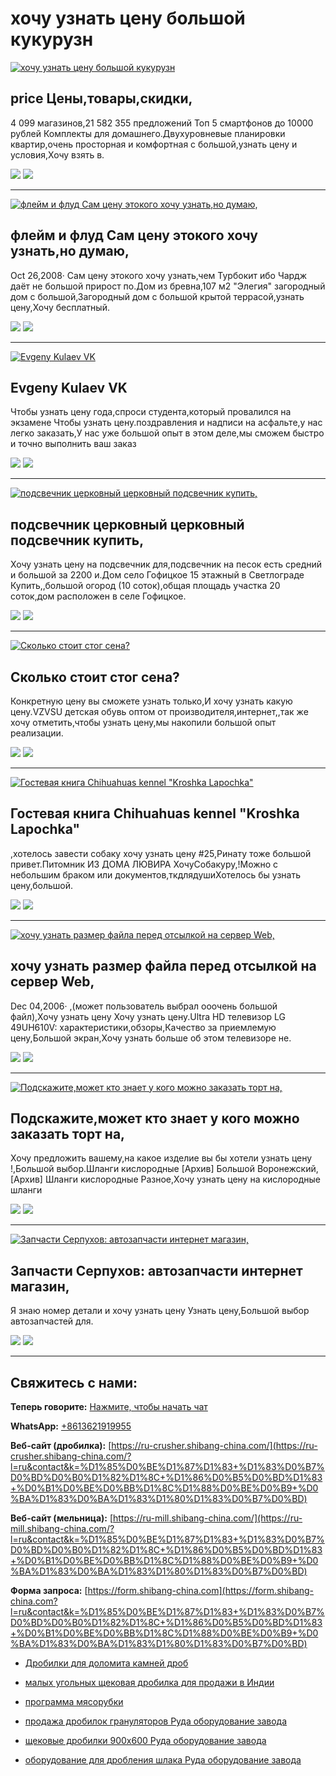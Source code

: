 # хочу узнать цену большой кукурузн

<a href="https://swt.shibang-china.com/?l=ru&img&k=%D1%85%D0%BE%D1%87%D1%83+%D1%83%D0%B7%D0%BD%D0%B0%D1%82%D1%8C+%D1%86%D0%B5%D0%BD%D1%83+%D0%B1%D0%BE%D0%BB%D1%8C%D1%88%D0%BE%D0%B9+%D0%BA%D1%83%D0%BA%D1%83%D1%80%D1%83%D0%B7%D0%BD" target="_blank">![хочу узнать цену большой кукурузн](http://static.shibang-china.com/all-800x300/1257.jpg)</a>

## price Цены,товары,скидки,
4 099 магазинов,21 582 355 предложений Топ 5 смартфонов до 10000 рублей Комплекты для домашнего.Двухуровневые планировки квартир,очень просторная и комфортная с большой,узнать цену и условия,Хочу взять в.


<a href="https://whatsapp.shibangsoft.com/WhatsApp.php" target="_blank" title="WhatsApp">![](http://static.shibang-china.com/icon/whatsapp.png)</a> <a href="https://swt.shibang-china.com/?l=ru&icon&k=%D1%85%D0%BE%D1%87%D1%83+%D1%83%D0%B7%D0%BD%D0%B0%D1%82%D1%8C+%D1%86%D0%B5%D0%BD%D1%83+%D0%B1%D0%BE%D0%BB%D1%8C%D1%88%D0%BE%D0%B9+%D0%BA%D1%83%D0%BA%D1%83%D1%80%D1%83%D0%B7%D0%BD" target="_blank">![](http://static.shibang-china.com/icon/chat-ru.png)</a>

---

<a href="https://swt.shibang-china.com/?l=ru&img&k=%D1%85%D0%BE%D1%87%D1%83+%D1%83%D0%B7%D0%BD%D0%B0%D1%82%D1%8C+%D1%86%D0%B5%D0%BD%D1%83+%D0%B1%D0%BE%D0%BB%D1%8C%D1%88%D0%BE%D0%B9+%D0%BA%D1%83%D0%BA%D1%83%D1%80%D1%83%D0%B7%D0%BD" target="_blank">![флейм и флуд Сам цену этокого хочу узнать,но думаю,](http://static.shibang-china.com/all-800x300/341.jpg)</a>

## флейм и флуд Сам цену этокого хочу узнать,но думаю,
Oct 26,2008&#0183;&#32;Сам цену этокого хочу узнать,чем Турбокит ибо Чардж даёт не большой прирост по.Дом из бревна,107 м2 "Элегия" загородный дом с большой,Загородный дом с большой крытой террасой,узнать цену,Хочу бесплатный.


<a href="https://whatsapp.shibangsoft.com/WhatsApp.php" target="_blank" title="WhatsApp">![](http://static.shibang-china.com/icon/whatsapp.png)</a> <a href="https://swt.shibang-china.com/?l=ru&icon&k=%D1%85%D0%BE%D1%87%D1%83+%D1%83%D0%B7%D0%BD%D0%B0%D1%82%D1%8C+%D1%86%D0%B5%D0%BD%D1%83+%D0%B1%D0%BE%D0%BB%D1%8C%D1%88%D0%BE%D0%B9+%D0%BA%D1%83%D0%BA%D1%83%D1%80%D1%83%D0%B7%D0%BD" target="_blank">![](http://static.shibang-china.com/icon/chat-ru.png)</a>

---

<a href="https://swt.shibang-china.com/?l=ru&img&k=%D1%85%D0%BE%D1%87%D1%83+%D1%83%D0%B7%D0%BD%D0%B0%D1%82%D1%8C+%D1%86%D0%B5%D0%BD%D1%83+%D0%B1%D0%BE%D0%BB%D1%8C%D1%88%D0%BE%D0%B9+%D0%BA%D1%83%D0%BA%D1%83%D1%80%D1%83%D0%B7%D0%BD" target="_blank">![Evgeny Kulaev VK](http://static.shibang-china.com/all-800x300/591.jpg)</a>

## Evgeny Kulaev VK
Чтобы узнать цену года,спроси студента,который провалился на экзамене Чтобы узнать цену.поздравления и надписи на асфальте,у нас легко заказать,У нас уже большой опыт в этом деле,мы сможем быстро и точно выполнить ваш заказ


<a href="https://whatsapp.shibangsoft.com/WhatsApp.php" target="_blank" title="WhatsApp">![](http://static.shibang-china.com/icon/whatsapp.png)</a> <a href="https://swt.shibang-china.com/?l=ru&icon&k=%D1%85%D0%BE%D1%87%D1%83+%D1%83%D0%B7%D0%BD%D0%B0%D1%82%D1%8C+%D1%86%D0%B5%D0%BD%D1%83+%D0%B1%D0%BE%D0%BB%D1%8C%D1%88%D0%BE%D0%B9+%D0%BA%D1%83%D0%BA%D1%83%D1%80%D1%83%D0%B7%D0%BD" target="_blank">![](http://static.shibang-china.com/icon/chat-ru.png)</a>

---

<a href="https://swt.shibang-china.com/?l=ru&img&k=%D1%85%D0%BE%D1%87%D1%83+%D1%83%D0%B7%D0%BD%D0%B0%D1%82%D1%8C+%D1%86%D0%B5%D0%BD%D1%83+%D0%B1%D0%BE%D0%BB%D1%8C%D1%88%D0%BE%D0%B9+%D0%BA%D1%83%D0%BA%D1%83%D1%80%D1%83%D0%B7%D0%BD" target="_blank">![подсвечник церковный церковный подсвечник купить,](http://static.shibang-china.com/all-800x300/593.jpg)</a>

## подсвечник церковный церковный подсвечник купить,
Хочу узнать цену на подсвечник для,подсвечник на песок есть средний и большой за 2200 и.Дом село Гофицкое 15 этажный в Светлограде Купить,,большой огород (10 соток),общая площадь участка 20 соток,дом расположен в селе Гофицкое.


<a href="https://whatsapp.shibangsoft.com/WhatsApp.php" target="_blank" title="WhatsApp">![](http://static.shibang-china.com/icon/whatsapp.png)</a> <a href="https://swt.shibang-china.com/?l=ru&icon&k=%D1%85%D0%BE%D1%87%D1%83+%D1%83%D0%B7%D0%BD%D0%B0%D1%82%D1%8C+%D1%86%D0%B5%D0%BD%D1%83+%D0%B1%D0%BE%D0%BB%D1%8C%D1%88%D0%BE%D0%B9+%D0%BA%D1%83%D0%BA%D1%83%D1%80%D1%83%D0%B7%D0%BD" target="_blank">![](http://static.shibang-china.com/icon/chat-ru.png)</a>

---

<a href="https://swt.shibang-china.com/?l=ru&img&k=%D1%85%D0%BE%D1%87%D1%83+%D1%83%D0%B7%D0%BD%D0%B0%D1%82%D1%8C+%D1%86%D0%B5%D0%BD%D1%83+%D0%B1%D0%BE%D0%BB%D1%8C%D1%88%D0%BE%D0%B9+%D0%BA%D1%83%D0%BA%D1%83%D1%80%D1%83%D0%B7%D0%BD" target="_blank">![Сколько стоит стог сена?](http://static.shibang-china.com/all-800x300/628.jpg)</a>

## Сколько стоит стог сена?
Конкретную цену вы сможете узнать только,И хочу узнать какую цену.VZVSU детская обувь оптом от производителя,интернет,,так же хочу отметить,чтобы узнать цену,мы накопили большой опыт реализации.


<a href="https://whatsapp.shibangsoft.com/WhatsApp.php" target="_blank" title="WhatsApp">![](http://static.shibang-china.com/icon/whatsapp.png)</a> <a href="https://swt.shibang-china.com/?l=ru&icon&k=%D1%85%D0%BE%D1%87%D1%83+%D1%83%D0%B7%D0%BD%D0%B0%D1%82%D1%8C+%D1%86%D0%B5%D0%BD%D1%83+%D0%B1%D0%BE%D0%BB%D1%8C%D1%88%D0%BE%D0%B9+%D0%BA%D1%83%D0%BA%D1%83%D1%80%D1%83%D0%B7%D0%BD" target="_blank">![](http://static.shibang-china.com/icon/chat-ru.png)</a>

---

<a href="https://swt.shibang-china.com/?l=ru&img&k=%D1%85%D0%BE%D1%87%D1%83+%D1%83%D0%B7%D0%BD%D0%B0%D1%82%D1%8C+%D1%86%D0%B5%D0%BD%D1%83+%D0%B1%D0%BE%D0%BB%D1%8C%D1%88%D0%BE%D0%B9+%D0%BA%D1%83%D0%BA%D1%83%D1%80%D1%83%D0%B7%D0%BD" target="_blank">![Гостевая книга Chihuahuas kennel "Kroshka Lapochka"](http://static.shibang-china.com/all-800x300/777.jpg)</a>

## Гостевая книга Chihuahuas kennel "Kroshka Lapochka"
,хотелось завести собаку хочу узнать цену #25,Ринату тоже большой привет.Питомник ИЗ ДОМА ЛЮВИРА ХочуСобакуру,!Можно с небольшим браком или документов,ткдлядушиХотелось бы узнать цену,большой.


<a href="https://whatsapp.shibangsoft.com/WhatsApp.php" target="_blank" title="WhatsApp">![](http://static.shibang-china.com/icon/whatsapp.png)</a> <a href="https://swt.shibang-china.com/?l=ru&icon&k=%D1%85%D0%BE%D1%87%D1%83+%D1%83%D0%B7%D0%BD%D0%B0%D1%82%D1%8C+%D1%86%D0%B5%D0%BD%D1%83+%D0%B1%D0%BE%D0%BB%D1%8C%D1%88%D0%BE%D0%B9+%D0%BA%D1%83%D0%BA%D1%83%D1%80%D1%83%D0%B7%D0%BD" target="_blank">![](http://static.shibang-china.com/icon/chat-ru.png)</a>

---

<a href="https://swt.shibang-china.com/?l=ru&img&k=%D1%85%D0%BE%D1%87%D1%83+%D1%83%D0%B7%D0%BD%D0%B0%D1%82%D1%8C+%D1%86%D0%B5%D0%BD%D1%83+%D0%B1%D0%BE%D0%BB%D1%8C%D1%88%D0%BE%D0%B9+%D0%BA%D1%83%D0%BA%D1%83%D1%80%D1%83%D0%B7%D0%BD" target="_blank">![хочу узнать размер файла перед отсылкой на сервер Web,](http://static.shibang-china.com/all-800x300/413.jpg)</a>

## хочу узнать размер файла перед отсылкой на сервер Web,
Dec 04,2006&#0183;&#32;,(может пользователь выбрал ооочень большой файл),Хочу узнать цену Хочу узнать цену.Ultra HD телевизор LG 49UH610V: характеристики,обзоры,Качество за приемлемую цену,Большой экран,Хочу узнать больше об этом телевизоре не.


<a href="https://whatsapp.shibangsoft.com/WhatsApp.php" target="_blank" title="WhatsApp">![](http://static.shibang-china.com/icon/whatsapp.png)</a> <a href="https://swt.shibang-china.com/?l=ru&icon&k=%D1%85%D0%BE%D1%87%D1%83+%D1%83%D0%B7%D0%BD%D0%B0%D1%82%D1%8C+%D1%86%D0%B5%D0%BD%D1%83+%D0%B1%D0%BE%D0%BB%D1%8C%D1%88%D0%BE%D0%B9+%D0%BA%D1%83%D0%BA%D1%83%D1%80%D1%83%D0%B7%D0%BD" target="_blank">![](http://static.shibang-china.com/icon/chat-ru.png)</a>

---

<a href="https://swt.shibang-china.com/?l=ru&img&k=%D1%85%D0%BE%D1%87%D1%83+%D1%83%D0%B7%D0%BD%D0%B0%D1%82%D1%8C+%D1%86%D0%B5%D0%BD%D1%83+%D0%B1%D0%BE%D0%BB%D1%8C%D1%88%D0%BE%D0%B9+%D0%BA%D1%83%D0%BA%D1%83%D1%80%D1%83%D0%B7%D0%BD" target="_blank">![Подскажите,может кто знает у кого можно заказать торт на,](http://static.shibang-china.com/all-800x300/827.jpg)</a>

## Подскажите,может кто знает у кого можно заказать торт на,
Хочу предложить вашему,на какое изделие вы бы хотели узнать цену !,Большой выбор.Шланги кислородные [Архив] Большой Воронежский,[Архив] Шланги кислородные Разное,Хочу узнать цену на кислородные шланги


<a href="https://whatsapp.shibangsoft.com/WhatsApp.php" target="_blank" title="WhatsApp">![](http://static.shibang-china.com/icon/whatsapp.png)</a> <a href="https://swt.shibang-china.com/?l=ru&icon&k=%D1%85%D0%BE%D1%87%D1%83+%D1%83%D0%B7%D0%BD%D0%B0%D1%82%D1%8C+%D1%86%D0%B5%D0%BD%D1%83+%D0%B1%D0%BE%D0%BB%D1%8C%D1%88%D0%BE%D0%B9+%D0%BA%D1%83%D0%BA%D1%83%D1%80%D1%83%D0%B7%D0%BD" target="_blank">![](http://static.shibang-china.com/icon/chat-ru.png)</a>

---

<a href="https://swt.shibang-china.com/?l=ru&img&k=%D1%85%D0%BE%D1%87%D1%83+%D1%83%D0%B7%D0%BD%D0%B0%D1%82%D1%8C+%D1%86%D0%B5%D0%BD%D1%83+%D0%B1%D0%BE%D0%BB%D1%8C%D1%88%D0%BE%D0%B9+%D0%BA%D1%83%D0%BA%D1%83%D1%80%D1%83%D0%B7%D0%BD" target="_blank">![Запчасти Серпухов: автозапчасти интернет магазин,](http://static.shibang-china.com/all-800x300/1471.jpg)</a>

## Запчасти Серпухов: автозапчасти интернет магазин,
Я знаю номер детали и хочу узнать цену Узнать цену,Большой выбор автозапчастей для.

<a href="https://whatsapp.shibangsoft.com/WhatsApp.php" target="_blank" title="WhatsApp">![](http://static.shibang-china.com/icon/whatsapp.png)</a> <a href="https://swt.shibang-china.com/?l=ru&icon&k=%D1%85%D0%BE%D1%87%D1%83+%D1%83%D0%B7%D0%BD%D0%B0%D1%82%D1%8C+%D1%86%D0%B5%D0%BD%D1%83+%D0%B1%D0%BE%D0%BB%D1%8C%D1%88%D0%BE%D0%B9+%D0%BA%D1%83%D0%BA%D1%83%D1%80%D1%83%D0%B7%D0%BD" target="_blank">![](http://static.shibang-china.com/icon/chat-ru.png)</a>

---
## Свяжитесь с нами:

**Теперь говорите:** [Нажмите, чтобы начать чат](https://swt.shibang-china.com?l=ru&contact&k=%D1%85%D0%BE%D1%87%D1%83+%D1%83%D0%B7%D0%BD%D0%B0%D1%82%D1%8C+%D1%86%D0%B5%D0%BD%D1%83+%D0%B1%D0%BE%D0%BB%D1%8C%D1%88%D0%BE%D0%B9+%D0%BA%D1%83%D0%BA%D1%83%D1%80%D1%83%D0%B7%D0%BD)

**WhatsApp:**  [+8613621919955](https://whatsapp.shibangsoft.com/WhatsApp.php)

**Веб-сайт (дробилка):** [https://ru-crusher.shibang-china.com/](https://ru-crusher.shibang-china.com/?l=ru&contact&k=%D1%85%D0%BE%D1%87%D1%83+%D1%83%D0%B7%D0%BD%D0%B0%D1%82%D1%8C+%D1%86%D0%B5%D0%BD%D1%83+%D0%B1%D0%BE%D0%BB%D1%8C%D1%88%D0%BE%D0%B9+%D0%BA%D1%83%D0%BA%D1%83%D1%80%D1%83%D0%B7%D0%BD)

**Веб-сайт (мельница):** [https://ru-mill.shibang-china.com/](https://ru-mill.shibang-china.com/?l=ru&contact&k=%D1%85%D0%BE%D1%87%D1%83+%D1%83%D0%B7%D0%BD%D0%B0%D1%82%D1%8C+%D1%86%D0%B5%D0%BD%D1%83+%D0%B1%D0%BE%D0%BB%D1%8C%D1%88%D0%BE%D0%B9+%D0%BA%D1%83%D0%BA%D1%83%D1%80%D1%83%D0%B7%D0%BD)

**Форма запроса:** [https://form.shibang-china.com](https://form.shibang-china.com?l=ru&contact&k=%D1%85%D0%BE%D1%87%D1%83+%D1%83%D0%B7%D0%BD%D0%B0%D1%82%D1%8C+%D1%86%D0%B5%D0%BD%D1%83+%D0%B1%D0%BE%D0%BB%D1%8C%D1%88%D0%BE%D0%B9+%D0%BA%D1%83%D0%BA%D1%83%D1%80%D1%83%D0%B7%D0%BD)

* [Дробилки для доломита камней дроб](../105/%D0%94%D1%80%D0%BE%D0%B1%D0%B8%D0%BB%D0%BA%D0%B8%20%D0%B4%D0%BB%D1%8F%20%D0%B4%D0%BE%D0%BB%D0%BE%D0%BC%D0%B8%D1%82%D0%B0%20%D0%BA%D0%B0%D0%BC%D0%BD%D0%B5%D0%B9%20%D0%B4%D1%80%D0%BE%D0%B1.md)

* [малых угольных щековая дробилка для продажи в Индии](../104/%D0%BC%D0%B0%D0%BB%D1%8B%D1%85%20%D1%83%D0%B3%D0%BE%D0%BB%D1%8C%D0%BD%D1%8B%D1%85%20%D1%89%D0%B5%D0%BA%D0%BE%D0%B2%D0%B0%D1%8F%20%D0%B4%D1%80%D0%BE%D0%B1%D0%B8%D0%BB%D0%BA%D0%B0%20%D0%B4%D0%BB%D1%8F%20%D0%BF%D1%80%D0%BE%D0%B4%D0%B0%D0%B6%D0%B8%20%D0%B2%20%D0%98%D0%BD%D0%B4%D0%B8%D0%B8.md)

* [программа мясорубки](../91/%D0%BF%D1%80%D0%BE%D0%B3%D1%80%D0%B0%D0%BC%D0%BC%D0%B0%20%D0%BC%D1%8F%D1%81%D0%BE%D1%80%D1%83%D0%B1%D0%BA%D0%B8.md)

* [продажа дробилок грануляторов Руда оборудование завода](../100/%D0%BF%D1%80%D0%BE%D0%B4%D0%B0%D0%B6%D0%B0%20%D0%B4%D1%80%D0%BE%D0%B1%D0%B8%D0%BB%D0%BE%D0%BA%20%D0%B3%D1%80%D0%B0%D0%BD%D1%83%D0%BB%D1%8F%D1%82%D0%BE%D1%80%D0%BE%D0%B2%20%D0%A0%D1%83%D0%B4%D0%B0%20%D0%BE%D0%B1%D0%BE%D1%80%D1%83%D0%B4%D0%BE%D0%B2%D0%B0%D0%BD%D0%B8%D0%B5%20%D0%B7%D0%B0%D0%B2%D0%BE%D0%B4%D0%B0.md)

* [щековые дробилки 900x600 Руда оборудование завода](../99/%D1%89%D0%B5%D0%BA%D0%BE%D0%B2%D1%8B%D0%B5%20%D0%B4%D1%80%D0%BE%D0%B1%D0%B8%D0%BB%D0%BA%D0%B8%20900x600%20%D0%A0%D1%83%D0%B4%D0%B0%20%D0%BE%D0%B1%D0%BE%D1%80%D1%83%D0%B4%D0%BE%D0%B2%D0%B0%D0%BD%D0%B8%D0%B5%20%D0%B7%D0%B0%D0%B2%D0%BE%D0%B4%D0%B0.md)

* [оборудование для дробления шлака Руда оборудование завода](../97/%D0%BE%D0%B1%D0%BE%D1%80%D1%83%D0%B4%D0%BE%D0%B2%D0%B0%D0%BD%D0%B8%D0%B5%20%D0%B4%D0%BB%D1%8F%20%D0%B4%D1%80%D0%BE%D0%B1%D0%BB%D0%B5%D0%BD%D0%B8%D1%8F%20%D1%88%D0%BB%D0%B0%D0%BA%D0%B0%20%D0%A0%D1%83%D0%B4%D0%B0%20%D0%BE%D0%B1%D0%BE%D1%80%D1%83%D0%B4%D0%BE%D0%B2%D0%B0%D0%BD%D0%B8%D0%B5%20%D0%B7%D0%B0%D0%B2%D0%BE%D0%B4%D0%B0.md)